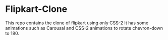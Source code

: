 # Flipkart-Clone
This repo contains the clone of flipkart using only CSS-2
It has some animations such as Carousal and CSS-2 animations to rotate chevron-down to 180.
